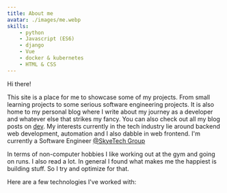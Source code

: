 ```yaml
---
title: About me
avatar: ./images/me.webp
skills:
    - python
    - Javascript (ES6)
    - django
    - Vue
    - docker & kubernetes
    - HTML & CSS
---
```

Hi there!

This site is a place for me to showcase some of my projects. From small learning projects to some serious software engineering projects. It is also home to my personal blog where I write about my journey as a developer and whatever else that strikes my fancy. You can also check out all my blog posts on [dev](https://dev.to/lewiskori). My interests currently in the tech industry lie around backend web development, automation and I also dabble in web frontend. I'm currently a Software Engineer [@SkyeTech Group](http://skyetechgroup.com/)

In terms of non-computer hobbies I like working out at the gym and going on runs. I also read a lot. In general I found what makes me the happiest is building stuff. So I try and optimize for that.

Here are a few technologies I've worked with:
